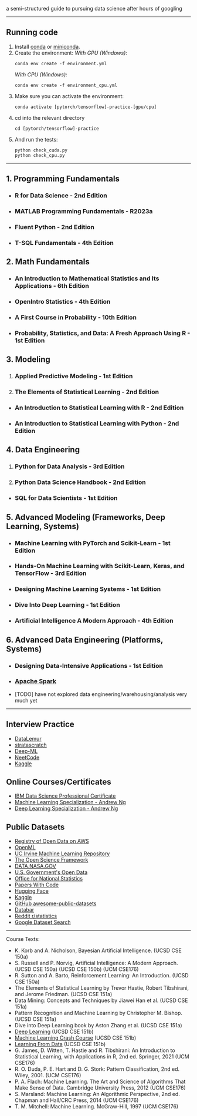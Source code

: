 a semi-structured guide to pursuing data science after hours of googling

---

## Running code

1. Install
   [conda](https://docs.conda.io/projects/conda/en/latest/user-guide/install/index.html)
   or [miniconda](https://docs.anaconda.com/free/miniconda/miniconda-install/).
2. Create the environment: _With GPU (Windows):_
    ```
    conda env create -f environment.yml
    ```
    _With CPU (Windows):_
    ```
    conda env create -f environment_cpu.yml
    ```
3. Make sure you can activate the environment:
    ```
    conda activate [pytorch/tensorflow]-practice-[gpu/cpu]
    ```
4. cd into the relevant directory
    ```
    cd [pytorch/tensorflow]-practice
    ```
5. And run the tests:
    ```
    python check_cuda.py
    python check_cpu.py
    ```
   
---

## 1. Programming Fundamentals

-   ### R for Data Science - 2nd Edition

-   ### MATLAB Programming Fundamentals - R2023a

-   ### Fluent Python - 2nd Edition

-   ### T-SQL Fundamentals - 4th Edition

## 2. Math Fundamentals

-   ### An Introduction to Mathematical Statistics and Its Applications - 6th Edition

-   ### OpenIntro Statistics - 4th Edition

-   ### A First Course in Probability - 10th Edition

-   ### Probability, Statistics, and Data: A Fresh Approach Using R - 1st Edition

## 3. Modeling

1. ### Applied Predictive Modeling - 1st Edition

2. ### The Elements of Statistical Learning - 2nd Edition

-   ### An Introduction to Statistical Learning with R - 2nd Edition

-   ### An Introduction to Statistical Learning with Python - 2nd Edition

## 4. Data Engineering

1. ### Python for Data Analysis - 3rd Edition

2. ### Python Data Science Handbook - 2nd Edition

-   ### SQL for Data Scientists - 1st Edition

## 5. Advanced Modeling (Frameworks, Deep Learning, Systems)

-   ### Machine Learning with PyTorch and Scikit-Learn - 1st Edition

-   ### Hands-On Machine Learning with Scikit-Learn, Keras, and TensorFlow - 3rd Edition

-   ### Designing Machine Learning Systems - 1st Edition

-   ### Dive Into Deep Learning - 1st Edition

-   ### Artificial Intelligence A Modern Approach - 4th Edition

## 6. Advanced Data Engineering (Platforms, Systems)

-   ### Designing Data-Intensive Applications - 1st Edition

-   ### [Apache Spark](https://spark.apache.org/)

-   [TODO] have not explored data engineering/warehousing/analysis very much yet

---

## Interview Practice

-   [DataLemur](https://datalemur.com/)
-   [stratascratch](https://www.stratascratch.com/)
-   [Deep-ML](https://www.deep-ml.com/)
-   [NeetCode](https://neetcode.io/)
-   [Kaggle](https://www.kaggle.com/competitions)

## Online Courses/Certificates

- [IBM Data Science Professional Certificate](https://www.coursera.org/professional-certificates/ibm-data-science)
- [Machine Learning Specialization - Andrew Ng](https://www.coursera.org/specializations/machine-learning-introduction)
- [Deep Learning Specialization - Andrew Ng](https://www.coursera.org/specializations/deep-learning)

## Public Datasets

-   [Registry of Open Data on AWS](https://registry.opendata.aws/)
-   [OpenML](https://www.openml.org/search?type=data&sort=runs&status=active)
-   [UC Irvine Machine Learning Repository](https://archive.ics.uci.edu/)
-   [The Open Science Framework](https://osf.io/)
-   [DATA.NASA.GOV](https://data.nasa.gov/)
-   [U.S. Government's Open Data](https://data.gov/)
-   [Office for National Statistics](https://www.ons.gov.uk/)
-   [Papers With Code](https://paperswithcode.com/datasets)
-   [Hugging Face](https://huggingface.co/datasets)
-   [Kaggle](https://www.kaggle.com/datasets)
-   [GitHub awesome-public-datasets](https://github.com/awesomedata/awesome-public-datasets)
-   [Databar](https://databar.ai/)
-   [Reddit r/statistics](https://www.reddit.com/r/statistics/)
-   [Google Dataset Search](https://datasetsearch.research.google.com/)

---

Course Texts:

-   K. Korb and A. Nicholson, Bayesian Artificial Intelligence. (UCSD CSE 150a)
-   S. Russell and P. Norvig, Artificial Intelligence: A Modern Approach. (UCSD
    CSE 150a) (UCSD CSE 150b) (UCM CSE176)
-   R. Sutton and A. Barto, Reinforcement Learning: An Introduction. (UCSD CSE
    150a)
-   The Elements of Statistical Learning by Trevor Hastie, ‎Robert Tibshirani,
    and Jerome Friedman. (UCSD CSE 151a)
-   Data Mining: Concepts and Techniques by Jiawei Han et al. (UCSD CSE 151a)
-   Pattern Recognition and Machine Learning by Christopher M. Bishop. (UCSD CSE
    151a)
-   Dive into Deep Learning book by Aston Zhang et al. (UCSD CSE 151a)
-   [Deep Learning](https://www.deeplearningbook.org/) (UCSD CSE 151b)
-   [Machine Learning Crash Course](https://developers.google.com/machine-learning/crash-course)
    (UCSD CSE 151b)
-   [Learning From Data](https://work.caltech.edu/telecourse) (UCSD CSE 151b)
-   G. James, D. Witten, T. Hastie and R. Tibshirani: An Introduction to
    Statistical Learning, with Applications in R, 2nd ed. Springer, 2021 (UCM
    CSE176)
-   R. O. Duda, P. E. Hart and D. G. Stork: Pattern Classification, 2nd ed.
    Wiley, 2001. (UCM CSE176)
-   P. A. Flach: Machine Learning. The Art and Science of Algorithms That Make
    Sense of Data. Cambridge University Press, 2012 (UCM CSE176)
-   S. Marsland: Machine Learning: An Algorithmic Perspective, 2nd ed. Chapman
    and Hall/CRC Press, 2014 (UCM CSE176)
-   T. M. Mitchell: Machine Learning. McGraw-Hill, 1997 (UCM CSE176)
